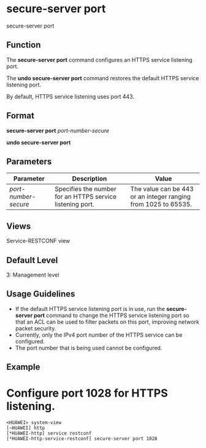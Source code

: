 secure-server port
==================

secure-server port

Function
--------



The **secure-server port** command configures an HTTPS service listening port.

The **undo secure-server port** command restores the default HTTPS service listening port.



By default, HTTPS service listening uses port 443.


Format
------

**secure-server port** *port-number-secure*

**undo secure-server port**


Parameters
----------

| Parameter | Description | Value |
| --- | --- | --- |
| *port-number-secure* | Specifies the number for an HTTPS service listening port. | The value can be 443 or an integer ranging from 1025 to 65535. |



Views
-----

Service-RESTCONF view


Default Level
-------------

3: Management level


Usage Guidelines
----------------

* If the default HTTPS service listening port is in use, run the **secure-server port** command to change the HTTPS service listening port so that an ACL can be used to filter packets on this port, improving network packet security.
* Currently, only the IPv4 port number of the HTTPS service can be configured.
* The port number that is being used cannot be configured.

Example
-------

# Configure port 1028 for HTTPS listening.
```
<HUAWEI> system-view
[~HUAWEI] http
[*HUAWEI-http] service restconf
[*HUAWEI-http-service-restconf] secure-server port 1028

```